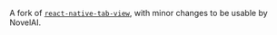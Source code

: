 A fork of [`react-native-tab-view`](https://github.com/satya164/react-native-tab-view), with minor changes to be usable by NovelAI.
